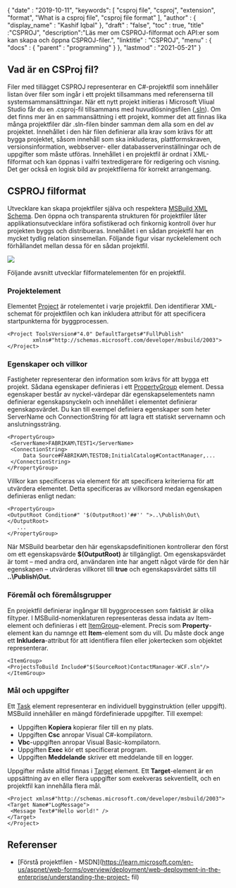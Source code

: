 {
  "date" : "2019-10-11",
  "keywords": [ "csproj file", "csproj", "extension", "format", "What is a csproj file", "csproj file format" ],
  "author" : {
    "display_name" : "Kashif Iqbal"
},
  "draft" : "false",
  "toc" : true,
  "title" :"CSPROJ",
  "description":"Läs mer om CSPROJ-filformat och API:er som kan skapa och öppna CSPROJ-filer.",
  "linktitle" : "CSPROJ",
  "menu" : {
    "docs" : {
      "parent" : "programming"
}
},
  "lastmod" : "2021-05-21"
}

## Vad är en CSProj fil?
Filer med tillägget CSPROJ representerar en C#-projektfil som innehåller listan över filer som ingår i ett projekt tillsammans med referenserna till systemsammansättningar. När ett nytt projekt initieras i Microsoft VIiual Studio får du en .csproj-fil tillsammans med huvudlösningsfilen ([.sln](/sv/programming/sln/)). Om det finns mer än en sammansättning i ett projekt, kommer det att finnas lika många projektfiler där .sln-filen binder samman dem alla som en del av projektet. Innehållet i den här filen definierar alla krav som krävs för att bygga projektet, såsom innehåll som ska inkluderas, plattformskraven, versionsinformation, webbserver- eller databasserverinställningar och de uppgifter som måste utföras. Innehållet i en projektfil är ordnat i XML-filformat och kan öppnas i valfri textredigerare för redigering och visning. Det ger också en logisk bild av projektfilerna för korrekt arrangemang.

## CSPROJ filformat #

Utvecklare kan skapa projektfiler själva och respektera [MSBuild XML Schema](https://msdn.microsoft.com/library/5dy88c2e.aspx). Den öppna och transparenta strukturen för projektfiler låter applikationsutvecklare införa sofistikerad och finkornig kontroll över hur projekten byggs och distribueras. Innehållet i en sådan projektfil har en mycket tydlig relation sinsemellan. Följande figur visar nyckelelement och förhållandet mellan dessa för en sådan projektfil.

![](https://learn.microsoft.com/en-us/aspnet/web-forms/overview/deployment/web-deployment-in-the-enterprise/understanding-the-project-file/_static/image2.png)

Följande avsnitt utvecklar filformatelementen för en projektfil.

### Projektelement ###

Elementet [Project](https://msdn.microsoft.com/library/bcxfsh87.aspx) är rotelementet i varje projektfil. Den identifierar XML-schemat för projektfilen och kan inkludera attribut för att specificera startpunkterna för byggprocessen.

```
<Project ToolsVersion#"4.0" DefaultTargets#"FullPublish"
        xmlns#"http://schemas.microsoft.com/developer/msbuild/2003">
</Project>
```

### Egenskaper och villkor

Fastigheter representerar den information som krävs för att bygga ett projekt. Sådana egenskaper definieras i ett [PropertyGroup](https://msdn.microsoft.com/library/t4w159bs.aspx) element. Dessa egenskaper består av nyckel-värdepar där egenskapselementets namn definierar egenskapsnyckeln och innehållet i elementet definierar egenskapsvärdet. Du kan till exempel definiera egenskaper som heter ServerName och ConnectionString för att lagra ett statiskt servernamn och anslutningssträng.

```
<PropertyGroup>    
 <ServerName>FABRIKAM\TEST1</ServerName>
 <ConnectionString>
     Data Source#FABRIKAM\TESTDB;InitialCatalog#ContactManager,...
 </ConnectionString>
</PropertyGroup>
```

Villkor kan specificeras via element för att specificera kriterierna för att utvärdera elementet. Detta specificeras av villkorsord medan egenskapen definieras enligt nedan:

```
<PropertyGroup>
<OutputRoot Condition#" '$(OutputRoot)'##'' ">..\Publish\Out\</OutputRoot>
   ...
</PropertyGroup>
```

När MSBuild bearbetar den här egenskapsdefinitionen kontrollerar den först om ett egenskapsvärde **$(OutputRoot)** är tillgängligt. Om egenskapsvärdet är tomt – med andra ord, användaren inte har angett något värde för den här egenskapen – utvärderas villkoret till **true** och egenskapsvärdet sätts till **..\Publish\Out.**

### Föremål och föremålsgrupper

En projektfil definierar ingångar till byggprocessen som faktiskt är olika filtyper. I MSBuild-nomenklaturen representeras dessa indata av Item-element och definieras i ett [ItemGroup](https://msdn.microsoft.com/library/646dk05y.aspx)-element. Precis som **Property**-element kan du namnge ett **Item**-element som du vill. Du måste dock ange ett **Inkludera**-attribut för att identifiera filen eller jokertecken som objektet representerar.

```
<ItemGroup>
<ProjectsToBuild Include#"$(SourceRoot)ContactManager-WCF.sln"/>
</ItemGroup>
```

### Mål och uppgifter

Ett [Task](https://msdn.microsoft.com/library/77f2hx1s.aspx) element representerar en individuell bygginstruktion (eller uppgift). MSBuild innehåller en mängd fördefinierade uppgifter. Till exempel:

* Uppgiften **Kopiera** kopierar filer till en ny plats.
* Uppgiften **Csc** anropar Visual C#-kompilatorn.
* **Vbc**-uppgiften anropar Visual Basic-kompilatorn.
* Uppgiften **Exec** kör ett specificerat program.
* Uppgiften **Meddelande** skriver ett meddelande till en logger.

Uppgifter måste alltid finnas i [Target](https://msdn.microsoft.com/library/t50z2hka.aspx) element. Ett **Target**-element är en uppsättning av en eller flera uppgifter som exekveras sekventiellt, och en projektfil kan innehålla flera mål.

```
<Project xmlns#"http://schemas.microsoft.com/developer/msbuild/2003">
<Target Name#"LogMessage">
 <Message Text#"Hello world!" />
</Target>
</Project>
```

## Referenser

* [Förstå projektfilen - MSDN](https://learn.microsoft.com/en-us/aspnet/web-forms/overview/deployment/web-deployment-in-the-enterprise/understanding-the-project- fil)

